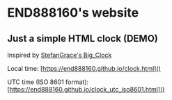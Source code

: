 # END888160's website

## Just a simple HTML clock (DEMO)

Inspired by [StefanGrace&#39;s Big_Clock](https://github.com/StefanGrace/Big_Clock)

Local time: [https://end888160.github.io/clock.html]()

UTC time (ISO 8601 format): [https://end888160.github.io/clock_utc_iso8601.html]()
